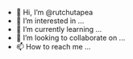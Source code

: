 - 👋 Hi, I’m @rutchutapea
- 👀 I’m interested in ...
- 🌱 I’m currently learning ...
- 💞️ I’m looking to collaborate on ...
- 📫 How to reach me ...

<!---
rutchutapea/rutchutapea is a ✨ special ✨ repository because its `README.md` (this file) appears on your GitHub profile.
You can click the Preview link to take a look at your changes.
--->
